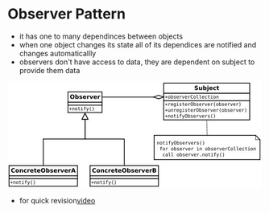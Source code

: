 # Observer Pattern
- it has one to many dependinces between objects
- when one object changes its state all of its dependices are notified and changes automaticallly
- observers don't have access to data, they are dependent on subject to provide them data

![](./../images/observer.jpg)

- for quick revision[video](https://youtu.be/R-N7YWJSol8)